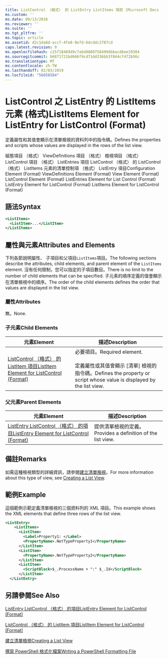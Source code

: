 ```yaml
---
title: ListControl （格式） 的 ListEntry ListItems 項目 |Microsoft Docs
ms.custom: ''
ms.date: 09/13/2016
ms.reviewer: ''
ms.suite: ''
ms.tgt_pltfrm: ''
ms.topic: article
ms.assetid: d2c1da6d-acc7-4fe8-9e7d-6dcddc2787cd
caps.latest.revision: 9
ms.openlocfilehash: c25f18489d9c7abd8889758499dbbacd6ee29304
ms.sourcegitcommit: b6871f21bd666f9cd71dd336bb3f844cf472b56c
ms.translationtype: MT
ms.contentlocale: zh-TW
ms.lasthandoff: 02/03/2019
ms.locfileid: "56858584"
---
```

# <a name="listitems-element-for-listentry-for-listcontrol-format"></a><span data-ttu-id="50ae1-102">ListControl 之 ListEntry 的 ListItems 元素 (格式)</span><span class="sxs-lookup"><span data-stu-id="50ae1-102">ListItems Element for ListEntry for ListControl (Format)</span></span>

<span data-ttu-id="50ae1-103">定義屬性和其值會顯示在清單檢視的資料列中的指令碼。</span><span class="sxs-lookup"><span data-stu-id="50ae1-103">Defines the properties and scripts whose values are displayed in the rows of the list view.</span></span>

<span data-ttu-id="50ae1-104">組態項目 （格式） ViewDefinitions 項目 （格式） 檢視項目 （格式） ListControl 項目 （格式） ListEntries 項目 ListControl （格式） 的 ListControl （格式） ListItems 元素的清單控制項 （格式） ListEntry 項目</span><span class="sxs-lookup"><span data-stu-id="50ae1-104">Configuration Element (Format) ViewDefinitions Element (Format) View Element (Format) ListControl Element (Format) ListEntries Element for List Control (Format) ListEntry Element for ListControl (Format) ListItems Element for ListControl (Format)</span></span>

## <a name="syntax"></a><span data-ttu-id="50ae1-105">語法</span><span class="sxs-lookup"><span data-stu-id="50ae1-105">Syntax</span></span>

```xml
<ListItems>
  <ListItem>...</ListItem>
</ListItems>
```

## <a name="attributes-and-elements"></a><span data-ttu-id="50ae1-106">屬性與元素</span><span class="sxs-lookup"><span data-stu-id="50ae1-106">Attributes and Elements</span></span>

<span data-ttu-id="50ae1-107">下列各節說明屬性、 子項目和父項目`ListItems`項目。</span><span class="sxs-lookup"><span data-stu-id="50ae1-107">The following sections describe the attributes, child elements, and parent element of the `ListItems` element.</span></span> <span data-ttu-id="50ae1-108">沒有任何限制，您可以指定的子項目數目。</span><span class="sxs-lookup"><span data-stu-id="50ae1-108">There is no limit to the number of child elements that can be specified.</span></span> <span data-ttu-id="50ae1-109">子元素的順序定義的值會顯示在清單檢視中的順序。</span><span class="sxs-lookup"><span data-stu-id="50ae1-109">The order of the child elements defines the order that values are displayed in the list view.</span></span>

### <a name="attributes"></a><span data-ttu-id="50ae1-110">屬性</span><span class="sxs-lookup"><span data-stu-id="50ae1-110">Attributes</span></span>

<span data-ttu-id="50ae1-111">無。</span><span class="sxs-lookup"><span data-stu-id="50ae1-111">None.</span></span>

### <a name="child-elements"></a><span data-ttu-id="50ae1-112">子元素</span><span class="sxs-lookup"><span data-stu-id="50ae1-112">Child Elements</span></span>

|<span data-ttu-id="50ae1-113">元素</span><span class="sxs-lookup"><span data-stu-id="50ae1-113">Element</span></span>|<span data-ttu-id="50ae1-114">描述</span><span class="sxs-lookup"><span data-stu-id="50ae1-114">Description</span></span>|
|-------------|-----------------|
|[<span data-ttu-id="50ae1-115">ListControl （格式） 的 ListItem 項目</span><span class="sxs-lookup"><span data-stu-id="50ae1-115">ListItem Element for ListControl (Format)</span></span>](./listitem-element-for-listitems-for-listcontrol-format.md)|<span data-ttu-id="50ae1-116">必要項目。</span><span class="sxs-lookup"><span data-stu-id="50ae1-116">Required element.</span></span><br /><br /> <span data-ttu-id="50ae1-117">定義屬性或其值會顯示 [清單] 檢視的指令碼。</span><span class="sxs-lookup"><span data-stu-id="50ae1-117">Defines the property or script whose value is displayed by the list view.</span></span>|

### <a name="parent-elements"></a><span data-ttu-id="50ae1-118">父元素</span><span class="sxs-lookup"><span data-stu-id="50ae1-118">Parent Elements</span></span>

|<span data-ttu-id="50ae1-119">元素</span><span class="sxs-lookup"><span data-stu-id="50ae1-119">Element</span></span>|<span data-ttu-id="50ae1-120">描述</span><span class="sxs-lookup"><span data-stu-id="50ae1-120">Description</span></span>|
|-------------|-----------------|
|[<span data-ttu-id="50ae1-121">ListEntry ListControl （格式） 的項目</span><span class="sxs-lookup"><span data-stu-id="50ae1-121">ListEntry Element for ListControl (Format)</span></span>](./listentry-element-for-listcontrol-format.md)|<span data-ttu-id="50ae1-122">提供清單檢視的定義。</span><span class="sxs-lookup"><span data-stu-id="50ae1-122">Provides a definition of the list view.</span></span>|

## <a name="remarks"></a><span data-ttu-id="50ae1-123">備註</span><span class="sxs-lookup"><span data-stu-id="50ae1-123">Remarks</span></span>

<span data-ttu-id="50ae1-124">如需這種檢視類型的詳細資訊，請參閱[建立清單檢視](./creating-a-list-view.md)。</span><span class="sxs-lookup"><span data-stu-id="50ae1-124">For more information about this type of view, see [Creating a List View](./creating-a-list-view.md).</span></span>

## <a name="example"></a><span data-ttu-id="50ae1-125">範例</span><span class="sxs-lookup"><span data-stu-id="50ae1-125">Example</span></span>

<span data-ttu-id="50ae1-126">這個範例示範定義清單檢視的三個資料列的 XML 項目。</span><span class="sxs-lookup"><span data-stu-id="50ae1-126">This example shows the XML elements that define three rows of the list view.</span></span>

```xml
<ListEntry>
    <ListItems>
      <ListItem>
        <Label>Property1: </Label>
        <PropertyName>.NetTypeProperty1</PropertyName>
      </ListItem>
      <ListItem>
        <PropertyName>.NetTypeProperty2</PropertyName>
      </ListItem>
      <ListItem>
        <ScriptBlock>$_.ProcessName + ":" $_.Id</ScriptBlock>
      </ListItem>
  </ListEntry>
```

## <a name="see-also"></a><span data-ttu-id="50ae1-127">另請參閱</span><span class="sxs-lookup"><span data-stu-id="50ae1-127">See Also</span></span>

[<span data-ttu-id="50ae1-128">ListEntry ListControl （格式） 的項目</span><span class="sxs-lookup"><span data-stu-id="50ae1-128">ListEntry Element for ListControl (Format)</span></span>](./listentry-element-for-listcontrol-format.md)

[<span data-ttu-id="50ae1-129">ListControl （格式） 的 ListItem 項目</span><span class="sxs-lookup"><span data-stu-id="50ae1-129">ListItem Element for ListControl (Format)</span></span>](./listitem-element-for-listitems-for-listcontrol-format.md)

[<span data-ttu-id="50ae1-130">建立清單檢視</span><span class="sxs-lookup"><span data-stu-id="50ae1-130">Creating a List View</span></span>](./creating-a-list-view.md)

[<span data-ttu-id="50ae1-131">撰寫 PowerShell 格式化檔案</span><span class="sxs-lookup"><span data-stu-id="50ae1-131">Writing a PowerShell Formatting File</span></span>](./writing-a-powershell-formatting-file.md)
